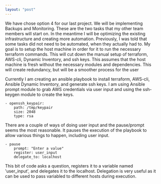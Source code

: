 ```yaml
---
layout: "post"
---
```

We have chose option 4 for our last project. We will be implementing Backups and Monitoring. These are the two tasks that my other team members will start on. In the meantime I will be optimizing the existing infrastructure and creating more automation. Previously, I was told that some tasks did not need to be automated, when they actually had to. My goal is to setup the host machine in order for it to run the necessary terraform commands. This will cut down the manual setup of terraform, AWS-cli, Dynamic Inventory, and ssh keys. This assumes that the host machine is fresh without the necessary modules and dependencies. This will create redundancy, but will be a smoother process for the user

Currently I am creating an ansible playbook to install terraform, AWS-cli, Ansible Dynamic Inventory, and generate ssh keys. I am using Ansible prompt module to grab AWS credentials via user input and using the ssh-keygen module to create the keys.

```
- openssh_keypair:
    path: /tmp/keypair
    size: 2048
    type: rsa
```

There are a couple of ways of doing user input and the pause/prompt seems the most reasonable. It pauses the execution of the playbook to allow various things to happen, including user input.

```
- pause
    prompt: "Enter a value"
    register: user_input
    delegate_to: localhost
```

This bit of code asks a question, registers it to a variable named 'user_input', and delegates it to the localhost. Delegation is very useful as it can be used to pass variabled to different hosts during execution. 
